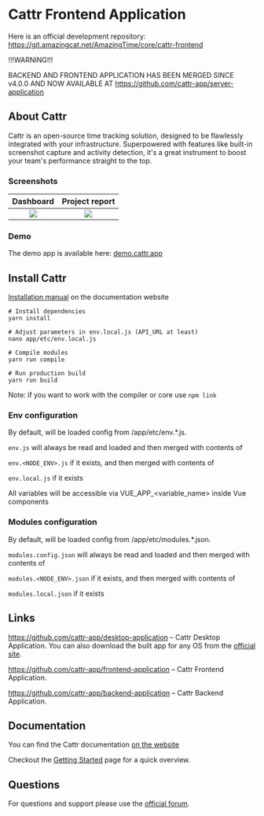 # Cattr Frontend Application

Here is an official development repository: https://git.amazingcat.net/AmazingTime/core/cattr-frontend

!!!WARNING!!! 

BACKEND AND FRONTEND APPLICATION HAS BEEN MERGED SINCE v4.0.0 AND NOW AVAILABLE AT https://github.com/cattr-app/server-application

## About Cattr
Cattr is an open-source time tracking solution, designed to be flawlessly integrated with your infrastructure.
Superpowered with features like built-in screenshot capture and activity detection, it's a great instrument to boost
your team's performance straight to the top.

### Screenshots
|                                                Dashboard                                                 |                                              Project report                                              |
|:--------------------------------------------------------------------------------------------------------:|:--------------------------------------------------------------------------------------------------------:|
| ![](https://git.amazingcat.net/Cattr/core/cattr-frontend/uploads/69a5912d9db48237c29cd58aa54728b1/2.png) | ![](https://git.amazingcat.net/Cattr/core/cattr-frontend/uploads/bd595fdde959e6aff922ce2253a8acc8/1.png) |

### Demo
The demo app is available here: [demo.cattr.app](https://demo.cattr.app)

## Install Cattr
[Installation manual](https://docs.cattr.app/#/en/getting-started/) on the documentation website
```
# Install dependencies
yarn install

# Adjust parameters in env.local.js (API_URL at least)
nano app/etc/env.local.js

# Compile modules
yarn run compile

# Run production build
yarn run build
```

Note: if you want to work with the compiler or core use `npm link`

### Env configuration

By default, will be loaded config from /app/etc/env.*.js.

`env.js` will always be read and loaded and then merged with contents of

`env.<NODE_ENV>.js` if it exists, and then merged with contents of

`env.local.js` if it exists

All variables will be accessible via VUE_APP_<variable_name> inside Vue components

### Modules configuration

By default, will be loaded config from /app/etc/modules.*.json.

`modules.config.json` will always be read and loaded and then merged with contents of

`modules.<NODE_ENV>.json` if it exists, and then merged with contents of

`modules.local.json` if it exists

## Links
https://github.com/cattr-app/desktop-application – Cattr Desktop Application. You can also download the built app for
any OS from the [official site](https://cattr.app/desktop/).

https://github.com/cattr-app/frontend-application – Cattr Frontend Application.

https://github.com/cattr-app/backend-application – Cattr Backend Application.

## Documentation
You can find the Cattr documentation [on the website](https://docs.cattr.app)

Checkout the [Getting Started](https://docs.cattr.app/#/en/getting-started/) page for a quick overview.

## Questions
For questions and support please use the [official forum](https://community.cattr.app).
